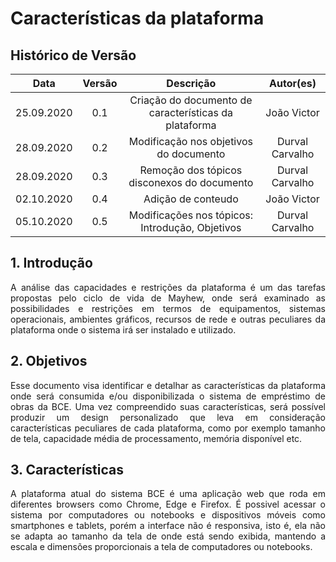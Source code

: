 # Características da plataforma

## Histórico de Versão
|    Data    | Versão | Descrição            | Autor(es)       |
| :--------: | :----: | :------------------: | :-------------: |
| 25.09.2020 |  0.1   | Criação do documento de características da plataforma | João Victor  |
| 28.09.2020 |  0.2   | Modificação nos objetivos do documento | Durval Carvalho  |
| 28.09.2020 |  0.3   | Remoção dos tópicos disconexos do documento | Durval Carvalho |
| 02.10.2020 |  0.4   | Adição de conteudo | João Victor |
| 05.10.2020 |  0.5   | Modificações nos tópicos: Introdução, Objetivos | Durval Carvalho |


<div align="justify">

## 1. Introdução

A análise das capacidades e restrições da plataforma é um das tarefas propostas pelo ciclo de vida de Mayhew, onde será examinado as possibilidades e restrições em termos de equipamentos, sistemas operacionais, ambientes gráficos, recursos de rede e outras peculiares da plataforma onde o sistema irá ser instalado e utilizado.

## 2. Objetivos

Esse documento visa identificar e detalhar as características da plataforma onde será consumida e/ou disponibilizada o sistema de empréstimo de obras da BCE. Uma vez compreendido suas características, será possível produzir um design personalizado que leva em consideração características peculiares de cada plataforma, como por exemplo tamanho de tela, capacidade média de processamento, memória disponível etc.

## 3. Características

A plataforma atual do sistema BCE é uma aplicação web que roda em diferentes browsers como Chrome, Edge e Firefox. É possivel acessar o sistema por computadores ou notebooks e dispositivos móveis como smartphones e tablets, porém a interface não é responsiva, isto é, ela não se adapta ao tamanho da tela de onde está sendo exibida, mantendo a escala e dimensões proporcionais a tela de computadores ou notebooks.



</div>